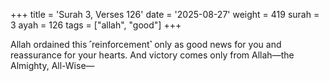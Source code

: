+++
title = 'Surah 3, Verses 126'
date = '2025-08-27'
weight = 419
surah = 3
ayah = 126
tags = ["allah", "good"]
+++

Allah ordained this ˹reinforcement˺ only as good news for you and reassurance for your hearts. And victory comes only from Allah—the Almighty, All-Wise—